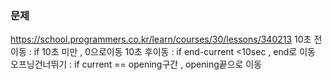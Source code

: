 ### 문제
https://school.programmers.co.kr/learn/courses/30/lessons/340213
10초 전이동 : if 10초 미만 , 0으로이동
10초 후이동 : if end-current <10sec , end로 이동
오프닝건너뛰기 : if current == opening구간 , opening끝으로 이동
